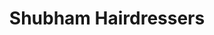 ---
title: "Shubham Hairdressers"
url: /vikas-nagar-jabalpur/shubham-hairdressers/
shop: hairdresser
---